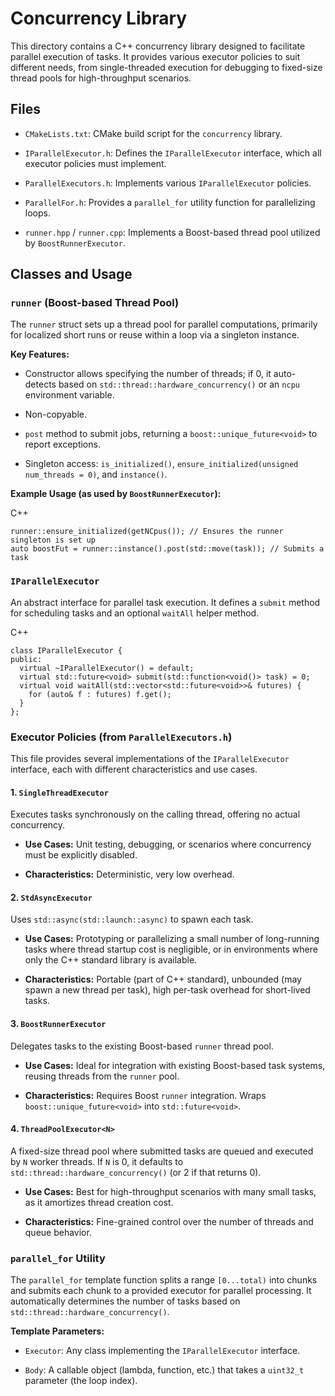 # Concurrency Library

This directory contains a C++ concurrency library designed to facilitate parallel execution of tasks. It provides various executor policies to suit different needs, from single-threaded execution for debugging to fixed-size thread pools for high-throughput scenarios.

## Files

- `CMakeLists.txt`: CMake build script for the `concurrency` library.

- `IParallelExecutor.h`: Defines the `IParallelExecutor` interface, which all executor policies must implement.

- `ParallelExecutors.h`: Implements various `IParallelExecutor` policies.

- `ParallelFor.h`: Provides a `parallel_for` utility function for parallelizing loops.

- `runner.hpp` / `runner.cpp`: Implements a Boost-based thread pool utilized by `BoostRunnerExecutor`.

## Classes and Usage

### `runner` (Boost-based Thread Pool)

The `runner` struct sets up a thread pool for parallel computations, primarily for localized short runs or reuse within a loop via a singleton instance.

**Key Features:**

- Constructor allows specifying the number of threads; if 0, it auto-detects based on `std::thread::hardware_concurrency()` or an `ncpu` environment variable.

- Non-copyable.

- `post` method to submit jobs, returning a `boost::unique_future<void>` to report exceptions.

- Singleton access: `is_initialized()`, `ensure_initialized(unsigned num_threads = 0)`, and `instance()`.

**Example Usage (as used by `BoostRunnerExecutor`):**

C++

```
runner::ensure_initialized(getNCpus()); // Ensures the runner singleton is set up
auto boostFut = runner::instance().post(std::move(task)); // Submits a task
```

### `IParallelExecutor`

An abstract interface for parallel task execution. It defines a `submit` method for scheduling tasks and an optional `waitAll` helper method.

C++

```
class IParallelExecutor {
public:
  virtual ~IParallelExecutor() = default;
  virtual std::future<void> submit(std::function<void()> task) = 0;
  virtual void waitAll(std::vector<std::future<void>>& futures) {
    for (auto& f : futures) f.get();
  }
};
```

### Executor Policies (from `ParallelExecutors.h`)

This file provides several implementations of the `IParallelExecutor` interface, each with different characteristics and use cases.

#### 1. `SingleThreadExecutor`

Executes tasks synchronously on the calling thread, offering no actual concurrency.

- **Use Cases:** Unit testing, debugging, or scenarios where concurrency must be explicitly disabled.

- **Characteristics:** Deterministic, very low overhead.

#### 2. `StdAsyncExecutor`

Uses `std::async(std::launch::async)` to spawn each task.

- **Use Cases:** Prototyping or parallelizing a small number of long-running tasks where thread startup cost is negligible, or in environments where only the C++ standard library is available.

- **Characteristics:** Portable (part of C++ standard), unbounded (may spawn a new thread per task), high per-task overhead for short-lived tasks.

#### 3. `BoostRunnerExecutor`

Delegates tasks to the existing Boost-based `runner` thread pool.

- **Use Cases:** Ideal for integration with existing Boost-based task systems, reusing threads from the `runner` pool.

- **Characteristics:** Requires Boost `runner` integration. Wraps `boost::unique_future<void>` into `std::future<void>`.

#### 4. `ThreadPoolExecutor<N>`

A fixed-size thread pool where submitted tasks are queued and executed by `N` worker threads. If `N` is 0, it defaults to `std::thread::hardware_concurrency()` (or 2 if that returns 0).

- **Use Cases:** Best for high-throughput scenarios with many small tasks, as it amortizes thread creation cost.

- **Characteristics:** Fine-grained control over the number of threads and queue behavior.

### `parallel_for` Utility

The `parallel_for` template function splits a range `[0...total)` into chunks and submits each chunk to a provided executor for parallel processing. It automatically determines the number of tasks based on `std::thread::hardware_concurrency()`.

**Template Parameters:**

- `Executor`: Any class implementing the `IParallelExecutor` interface.

- `Body`: A callable object (lambda, function, etc.) that takes a `uint32_t` parameter (the loop index).
